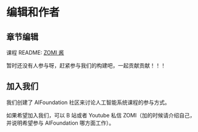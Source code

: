 <!--Copyright © ZOMI 适用于[License](https://github.com/chenzomi12/AIFoundation)版权许可-->

# 编辑和作者

## 章节编辑

课程 README: [ZOMI 酱](https://github.com/chenzomi12)

暂时还没有人参与呀，赶紧参与我们的构建吧，一起贡献贡献！！！

## 加入我们

我们创建了 AIFoundation 社区来讨论人工智能系统课程的参与方式。

如果希望加入我们，可以 B 站或者 Youtube 私信 ZOMI（加的时候请介绍自己，并说明希望参与 AIFoundation 哪方面工作）。
